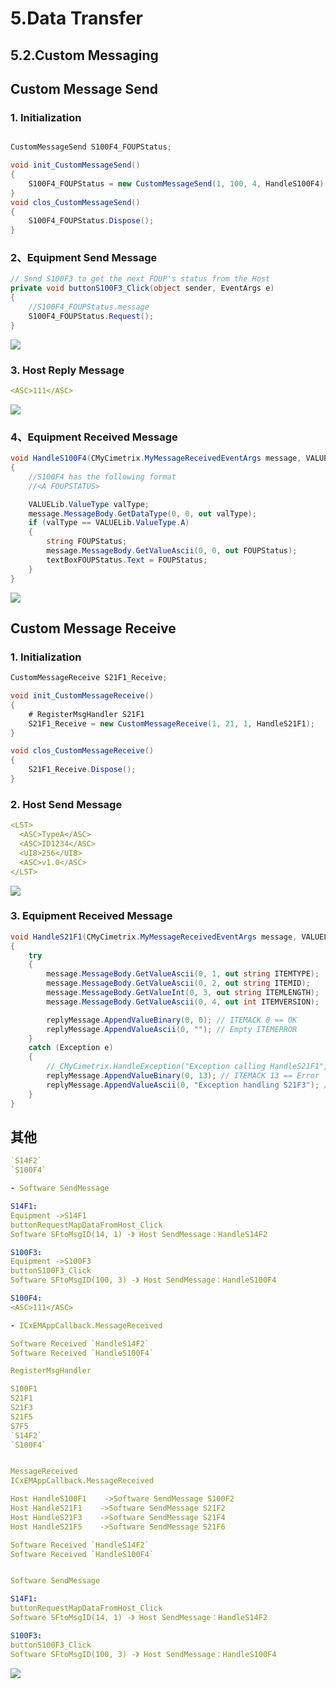 # 5.Data Transfer

## 5.2.Custom Messaging

## Custom Message Send



### 1. Initialization

```C# title="RegisterMsgHandler S100F4"

CustomMessageSend S100F4_FOUPStatus;

void init_CustomMessageSend()
{
    S100F4_FOUPStatus = new CustomMessageSend(1, 100, 4, HandleS100F4);
}
void clos_CustomMessageSend()
{
    S100F4_FOUPStatus.Dispose();
}
```

### 2、Equipment Send Message

```c# title="Send Message S100F3"
// Send S100F3 to get the next FOUP's status from the Host
private void buttonS100F3_Click(object sender, EventArgs e)
{
    //S100F4_FOUPStatus.message
    S100F4_FOUPStatus.Request();
}
```

![](https://easyimage.ghuang.top/i/2024/06/25/115211-1.webp)

### 3. Host Reply Message

```yaml title="S100F4"
<ASC>111</ASC>
```

![](https://easyimage.ghuang.top/i/2024/06/25/115333-1.webp)

### 4、Equipment Received Message

```C# title="Equipment Received"
void HandleS100F4(CMyCimetrix.MyMessageReceivedEventArgs message, VALUELib.CxValueObject replyMessage)
{
    //S100F4 has the following format
    //<A FOUPSTATUS>

    VALUELib.ValueType valType;
    message.MessageBody.GetDataType(0, 0, out valType);
    if (valType == VALUELib.ValueType.A)
    {
        string FOUPStatus;
        message.MessageBody.GetValueAscii(0, 0, out FOUPStatus);
        textBoxFOUPStatus.Text = FOUPStatus;
    }
}
```

![](https://easyimage.ghuang.top/i/2024/06/25/115658-1.webp)


## Custom Message Receive 

### 1. Initialization

```C# title="RegisterMsgHandler S21F1"
CustomMessageReceive S21F1_Receive;

void init_CustomMessageReceive()
{
    # RegisterMsgHandler S21F1
    S21F1_Receive = new CustomMessageReceive(1, 21, 1, HandleS21F1);
}

void clos_CustomMessageReceive()
{
    S21F1_Receive.Dispose();
}
```

### 2. Host Send Message

```yaml title="S21F1"
<LST>
  <ASC>TypeA</ASC>
  <ASC>ID1234</ASC>
  <UI8>256</UI8>
  <ASC>v1.0</ASC>
</LST>
```

![](https://easyimage.ghuang.top/i/2024/06/25/113344-1.webp)

### 3. Equipment Received Message

```C# title="Equipment Received Message"
void HandleS21F1(CMyCimetrix.MyMessageReceivedEventArgs message, VALUELib.CxValueObject replyMessage)
{
    try
    {
        message.MessageBody.GetValueAscii(0, 1, out string ITEMTYPE);
        message.MessageBody.GetValueAscii(0, 2, out string ITEMID);
        message.MessageBody.GetValueInt(0, 3, out string ITEMLENGTH);
        message.MessageBody.GetValueAscii(0, 4, out int ITEMVERSION);

        replyMessage.AppendValueBinary(0, 0); // ITEMACK 0 == OK
        replyMessage.AppendValueAscii(0, ""); // Empty ITEMERROR
    }
    catch (Exception e)
    {
        //_CMyCimetrix.HandleException("Exception calling HandleS21F1", e);
        replyMessage.AppendValueBinary(0, 13); // ITEMACK 13 == Error
        replyMessage.AppendValueAscii(0, "Exception handling S21F3"); // Empty ITEMERROR
    }
}
```


## 其他


```yaml title="1、RegisterMsgHandler："
`S14F2`
`S100F4`
```

```yaml title="2、Equipment SendMessage："
- Software SendMessage

S14F1: 
Equipment ->S14F1
buttonRequestMapDataFromHost_Click
Software SFtoMsgID(14, 1) -》 Host SendMessage：HandleS14F2

S100F3: 
Equipment ->S100F3
buttonS100F3_Click  
Software SFtoMsgID(100, 3) -》 Host SendMessage：HandleS100F4
```

```yaml title="3、Host SendMessage："
S100F4:
<ASC>111</ASC>
```

```yaml title="4、Equipment MessageReceived："
- ICxEMAppCallback.MessageReceived

Software Received `HandleS14F2` 
Software Received `HandleS100F4` 
```

```yaml
RegisterMsgHandler

S100F1
S21F1
S21F3
S21F5
S7F5
`S14F2`
`S100F4`


MessageReceived
ICxEMAppCallback.MessageReceived

Host HandleS100F1    ->Software SendMessage S100F2
Host HandleS21F1    ->Software SendMessage S21F2
Host HandleS21F3    ->Software SendMessage S21F4
Host HandleS21F5    ->Software SendMessage S21F6

Software Received `HandleS14F2` 
Software Received `HandleS100F4` 


Software SendMessage

S14F1:
buttonRequestMapDataFromHost_Click
Software SFtoMsgID(14, 1) -》 Host SendMessage：HandleS14F2

S100F3:
buttonS100F3_Click  
Software SFtoMsgID(100, 3) -》 Host SendMessage：HandleS100F4

```

![](https://easyimage.ghuang.top/i/2024/06/24/144543-1.webp)
